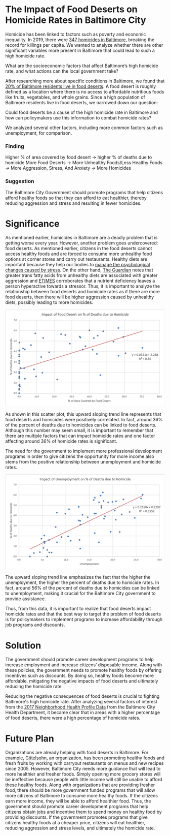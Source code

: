 # The Impact of Food Deserts on Homicide Rates in Baltimore City
Homicide has been linked to factors such as poverty and economic inequality. In 2019, there were [347 homicides in Baltimore](https://www.cnn.com/2019/12/31/americas/baltimore-2019-homicides/index.html), breaking the record for killings per capita. We wanted to analyze whether there are other significant variables more present in Baltimore that could lead to such a high homicide rate.

What are the socioeconomic factors that affect Baltimore’s high homicide rate, and what actions can the local government take?

After researching more about specific conditions in Baltimore, we found that [20% of Baltimore residents live in food deserts](https://www.umaryland.edu/gogreen/news/food/combating-the-urban-food-desert.php). A food desert is roughly defined as a location where there is no access to affordable nutritious foods like fruits, vegetables, and whole grains. Since a high population of Baltimore residents live in food deserts, we narrowed down our question:

Could food deserts be a cause of the high homicide rate in Baltimore and how can policymakers use this information to combat homicide rates?

We analyzed several other factors, including more common factors such as unemployment, for comparison.
### Finding
Higher % of area covered by food desert →  higher % of deaths due to homicide 
More Food Deserts →  More Unhealthy Foods/Less Healthy Foods →  More Aggression, Stress, And Anxiety → More Homicides 

### Suggestion
The Baltimore City Government should promote programs that help citizens afford healthy foods so that they can afford to eat healthier, thereby reducing aggression and stress and resulting in fewer homicides.

# Significance
As mentioned earlier, homicides in Baltimore are a deadly problem that is getting worse every year. However, another problem goes undercovered: food deserts. As mentioned earlier, citizens in the food deserts cannot access healthy foods and are forced to consume more unhealthy food options at corner stores and carry out restaurants. Healthy diets are important because they help our bodies to [manage the psychological changes caused by stress](https://www.bbcgoodfood.com/howto/guide/stress-diet-can-foods-help). On the other hand, [The Guardian](https://www.theguardian.com/lifeandstyle/wordofmouth/2013/apr/24/can-food-make-you-angry) notes that greater trans fatty acids from unhealthy diets are associated with greater aggression and [ETIMES](https://timesofindia.indiatimes.com/life-style/health-fitness/diet/Junk-food-leads-to-anger-issues/articleshow/19946022.cms) corroborates that a nutrient deficiency leaves a person hyperactive towards a stressor. Thus, it is important to analyze the relationship between food deserts and homicide rates as if there are more food deserts, then there will be higher aggression caused by unhealthy diets, possibly leading to more homicides.

![alt_text](https://github.com/AndrealZhang/Food_Deserts_and_Homicide_Rates_in_Baltimore_City/blob/master/fooddesertscatter.png)

As shown in this scatter plot, this upward sloping trend line represents that food deserts and homicides were positively correlated. In fact, around 36% of the percent of deaths due to homicides can be linked to food deserts. Although this number may seem small, it is important to remember that there are multiple factors that can impact homicide rates and one factor affecting around 36% of homicide rates is significant. 

The need for the government to implement more professional development programs in order to give citizens the opportunity for more income also stems from the positive relationship between unemployment and homicide rates.

![alt_text](https://github.com/AndrealZhang/Food_Deserts_and_Homicide_Rates_in_Baltimore_City/blob/master/unemploymentscatter.png)

The upward sloping trend line emphasizes the fact that the higher the unemployment, the higher the percent of deaths due to homicide rates. In fact, around 56% of the percent of deaths due to homicides can be linked to unemployment, making it crucial for the Baltimore City government to provide assistance. 

Thus, from this data, it is important to realize that food deserts impact homicide rates and that the best way to target the problem of food deserts is for policymakers to implement programs to increase affordability through job programs and discounts.

# Solution
The government should promote career development programs to help increase employment and increase citizens’ disposable income. Along with these policies, the government needs to promote healthy foods by offering incentives such as discounts. By doing so, healthy foods become more affordable, mitigating the negative impacts of food deserts and ultimately reducing the homicide rate. 

Reducing the negative consequences of food deserts is crucial to fighting Baltimore's high homicide rate. After analyzing several factors of interest from the [2017 Neighborhood Health Profile Data](https://health.baltimorecity.gov/neighborhoods/neighborhood-health-profile-reports) from the Baltimore City Health Department, it became clear that in areas with a higher percentage of food deserts, there were a high percentage of homicide rates.

# Future Plan
Organizations are already helping with food deserts in Baltimore. For example, [Gittelsohn](https://www.politico.com/news/magazine/2020/01/23/baltimore-food-desert-policy-100121), an organization, has been promoting healthy foods and fresh fruits by working with carryout restaurants on menus and new recipes since 2005. However, Baltimore City needs more guidance that will lead to more healthier and fresher foods. Simply opening more grocery stores will be ineffective because people with little income will still be unable to afford these healthy foods. Along with organizations that are providing fresher food, there should be more government funded programs that will allow more citizens of Baltimore to consume more healthy foods. If the citizens earn more income, they will be able to afford healthier food. Thus, the government should promote career development programs that help citizens obtain jobs and incentive them to spend money on healthy food by providing discounts. If the government promotes programs that give citizens healthy foods at a cheaper price, citizens will eat healthier, reducing aggression and stress levels, and ultimately the homicide rate.

